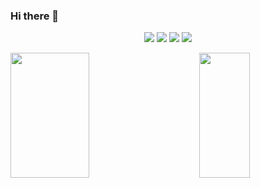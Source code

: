 ### Hi there 👋
<div align = "center">

[<img src="https://img.shields.io/badge/albirrkarim-6fa5d1?&style=for-the-badge&logo=facebook&logoColor=white"/>](https://www.facebook.com/albirrkarim/)
[<img src="https://img.shields.io/badge/portfolio-web-%23.svg?&style=for-the-badge&logo=&logoColor=white%22"/>](https://albirrkarim.github.io/)
[<img src="https://img.shields.io/badge/linkedin-%230077B5.svg?&style=for-the-badge&logo=linkedin&logoColor=white"/>](https://www.linkedin.com/in/albirrkarim)
[<img src="https://img.shields.io/badge/Email-d54b3e?&style=for-the-badge&logo=gmail&logoColor=white"/>](mailto:albirkarim1@gmail.com)
<!-- ![Visits Badge](https://badges.pufler.dev/visits/mfarchana/mfarchana?style=for-the-badge ) -->
 <!-- <img src="https://komarev.com/ghpvc/?username=albirrkarim"> -->
</div>

<div>
  <img align="left" width="50%" height="200" src="https://github-readme-stats.vercel.app/api?username=albirrkarim&show_icons=true&hide_border=false&line_height=20&icon_color=1b93c9&show_owner=true"/>
  
 <img align="right" width="40%" height="200" src="https://github-readme-stats.vercel.app/api/top-langs/?username=albirrkarim&hide=c%23&layout=compact)](https://github.com/anuraghazra/github-readme-stats"/>
  
</div>

 




<!--
**albirrkarim/albirrkarim** is a ✨ _special_ ✨ repository because its `README.md` (this file) appears on your GitHub profile.

Here are some ideas to get you started:

- 🔭 I’m currently working on ...
- 🌱 I’m currently learning ...
- 👯 I’m looking to collaborate on ...
- 🤔 I’m looking for help with ...
- 💬 Ask me about ...
- 📫 How to reach me: ...
- 😄 Pronouns: ...
- ⚡ Fun fact: ...
-->
